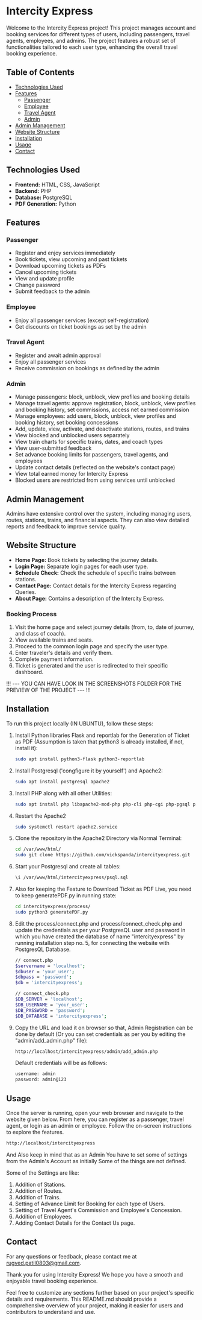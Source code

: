 # Intercity Express

Welcome to the Intercity Express project! This project manages account and booking services for different types of users, including passengers, travel agents, employees, and admins. The project features a robust set of functionalities tailored to each user type, enhancing the overall travel booking experience.

## Table of Contents

- [Technologies Used](#technologies-used)
- [Features](#features)
  - [Passenger](#passenger)
  - [Employee](#employee)
  - [Travel Agent](#travel-agent)
  - [Admin](#admin)
- [Admin Management](#admin-management)
- [Website Structure](#website-structure)
- [Installation](#installation)
- [Usage](#usage)
- [Contact](#contact)

## Technologies Used

- **Frontend:** HTML, CSS, JavaScript
- **Backend:** PHP
- **Database:** PostgreSQL
- **PDF Generation:** Python

## Features

### Passenger

- Register and enjoy services immediately
- Book tickets, view upcoming and past tickets
- Download upcoming tickets as PDFs
- Cancel upcoming tickets
- View and update profile
- Change password
- Submit feedback to the admin

### Employee

- Enjoy all passenger services (except self-registration)
- Get discounts on ticket bookings as set by the admin

### Travel Agent

- Register and await admin approval
- Enjoy all passenger services
- Receive commission on bookings as defined by the admin

### Admin

- Manage passengers: block, unblock, view profiles and booking details
- Manage travel agents: approve registration, block, unblock, view profiles and booking history, set commissions, access net earned commission
- Manage employees: add users, block, unblock, view profiles and booking history, set booking concessions
- Add, update, view, activate, and deactivate stations, routes, and trains
- View blocked and unblocked users separately
- View train charts for specific trains, dates, and coach types
- View user-submitted feedback
- Set advance booking limits for passengers, travel agents, and employees
- Update contact details (reflected on the website's contact page)
- View total earned money for Intercity Express
- Blocked users are restricted from using services until unblocked

## Admin Management

Admins have extensive control over the system, including managing users, routes, stations, trains, and financial aspects. They can also view detailed reports and feedback to improve service quality.

## Website Structure

- **Home Page:** Book tickets by selecting the journey details.
- **Login Page:** Separate login pages for each user type.
- **Schedule Check:** Check the schedule of specific trains between stations.
- **Contact Page:** Contact details for the Intercity Express regarding Queries.
- **About Page:** Contains a description of the Intercity Express.

### Booking Process

1. Visit the home page and select journey details (from, to, date of journey, and class of coach).
2. View available trains and seats.
3. Proceed to the common login page and specify the user type.
4. Enter traveler's details and verify them.
5. Complete payment information.
6. Ticket is generated and the user is redirected to their specific dashboard.


!!! --- YOU CAN HAVE LOOK IN THE SCREENSHOTS FOLDER FOR THE PREVIEW OF THE PROJECT --- !!!  

## Installation

To run this project locally (IN UBUNTU), follow these steps:

1. Install Python libraries Flask and reportlab for the Generation of Ticket as PDF (Assumption is taken that python3 is already installed, if not, install it):
   ```bash
   sudo apt install python3-flask python3-reportlab

2. Install Postgresql ('congfigure it by yourself') and Apache2:
   ```bash
   sudo apt install postgresql apache2

3. Install PHP along with all other Utilities:
   ```bash
   sudo apt install php libapache2-mod-php php-cli php-cgi php-pgsql php-curl net-tools

4. Restart the Apache2
   ```bash
   sudo systemctl restart apache2.service 

5. Clone the repository in the Apache2 Directory via Normal Terminal:
   ```bash
   cd /var/www/html/
   sudo git clone https://github.com/vickspanda/intercityexpress.git
   
6. Start your Postgresql and create all tables:
   ```bash
   \i /var/www/html/intercityexpress/psql.sql
   
7. Also for keeping the Feature to Download Ticket as PDF Live, you need to keep generatePDF.py in running state:
   ```bash
   cd intercityexpress/process/
   sudo python3 generatePDF.py
   ```

8. Edit the process/connect.php and process/connect_check.php and update the credentials as per your PostgresQL user and password in which you have created the database of name "intercityexpress" by running installation step no. 5, for connecting the website with PostgresQL Database.
   ```bash
   // connect.php
   $servername = 'localhost';
   $dbuser = 'your_user';
   $dbpass = 'password';
   $db = 'intercityexpress';

   // connect_check.php
   $DB_SERVER = 'localhost';
   $DB_USERNAME = 'your_user';
   $DB_PASSWORD = 'password';
   $DB_DATABASE = 'intercityexpress';
   
9. Copy the URL and load it on browser so that, Admin Registration can be done by default (Or you can set credentials as per you by editing the "admin/add_admin.php" file):  
   
   ```bash
   http://localhost/intercityexpress/admin/add_admin.php
   ```
    Default credentials will be as follows:
    ```bash
    username: admin
    password: admin@123
    ```

## Usage

Once the server is running, open your web browser and navigate to the website given below. From here, you can register as a passenger, travel agent, or login as an admin or employee. Follow the on-screen instructions to explore the features.
  ```bash
  http://localhost/intercityexpress
  ```

And Also keep in mind that as an Admin You have to set some of settings from the Admin's Account as initially Some of the things are not defined.

Some of the Settings are like:

1. Addition of Stations.
2. Addition of Routes.
3. Addition of Trains.
4. Setting of Advance Limit for Booking for each type of Users.
5. Setting of Travel Agent's Commission and Employee's Concession.
6. Addition of Employees.
7. Adding Contact Details for the Contact Us page.

## Contact

For any questions or feedback, please contact me at rugved.patil0803@gmail.com.


Thank you for using Intercity Express! We hope you have a smooth and enjoyable travel booking experience.


Feel free to customize any sections further based on your project's specific details and requirements. This README.md should provide a comprehensive overview of your project, making it easier for users and contributors to understand and use.
